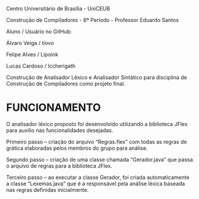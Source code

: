 Centro Universitário de Brasília - UniCEUB

Construção de Compiladores - 6º Período - Professor Eduardo Santos

Aluno / Usuário no GitHub:

Álvaro Veiga / tiovo

Felipe Alves / Lipoink

Lucas Cardoso / lccherigath


Construção de Analisador Léxico e Analisador Sintático para disciplina de Construção de Compiladores como projeto final.

# FUNCIONAMENTO

O analisador léxico proposto foi desenvolvido utilizando a biblioteca JFlex para auxilio nas funcionalidades desejadas.

Primeiro passo – criação do arquivo “Regras.flex” com todas as regras de grática elaboradas pelos membros do grupo para análise.

Segundo passo – criação de uma classe chamada “Gerador.java” que passa o arquivo de regras para a biblioteca JFlex.

Terceiro passo – ao executar a classe Gerador, foi criada automaticamente a classe “Lexemas.java” que é a responsável pela análise léxica baseada nas regras definidas inicialmente.
